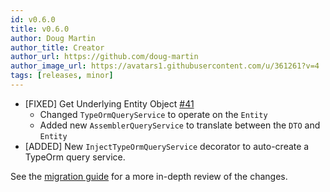 ```yaml
---
id: v0.6.0
title: v0.6.0
author: Doug Martin
author_title: Creator
author_url: https://github.com/doug-martin
author_image_url: https://avatars1.githubusercontent.com/u/361261?v=4
tags: [releases, minor]
---
```


* [FIXED] Get Underlying Entity Object [#41](https://github.com/doug-martin/nestjs-query/issues)
  * Changed `TypeOrmQueryService` to operate on the `Entity`
  * Added new `AssemblerQueryService` to translate between the `DTO` and `Entity`
* [ADDED] New `InjectTypeOrmQueryService` decorator to auto-create a TypeOrm query service.

See the [migration guide](docs/migration-guides/v0.5.x-to-v0.6.x) for a more in-depth review of the changes.
